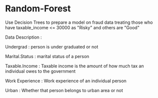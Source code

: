 # Random-Forest
Use Decision Trees to prepare a model on fraud data treating those who have taxable_income <= 30000 as "Risky" and others are "Good"

Data Description :

Undergrad : person is under graduated or not

Marital.Status : marital status of a person

Taxable.Income : Taxable income is the amount of how much tax an individual owes to the government

Work Experience : Work experience of an individual person

Urban : Whether that person belongs to urban area or not
